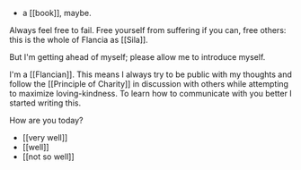 - a [[book]], maybe.

Always feel free to fail. Free yourself from suffering if you can, free others: this is the whole of Flancia as [[Sila]].

But I'm getting ahead of myself; please allow me to introduce myself.

I'm a [[Flancian]]. This means I always try to be public with my thoughts and follow the [[Principle of Charity]] in discussion with others while attempting to maximize loving-kindness. To learn how to communicate with you better I started writing this.

How are you today?

- [[very well]]
- [[well]]
- [[not so well]]